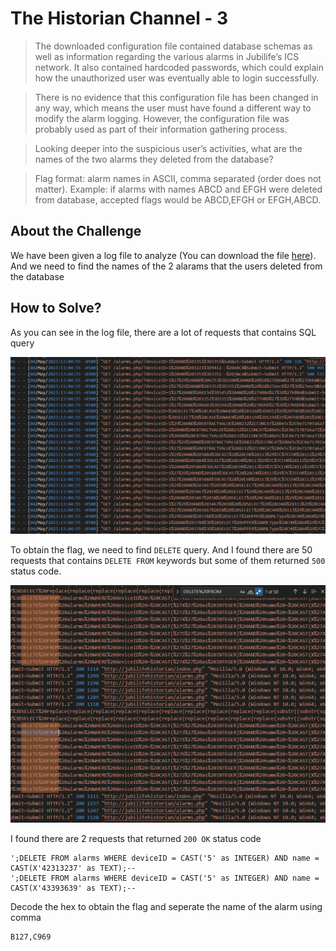 # The Historian Channel - 3
> The downloaded configuration file contained database schemas as well as information regarding the various alarms in Jubilife’s ICS network. It also contained hardcoded passwords, which could explain how the unauthorized user was eventually able to login successfully.

> There is no evidence that this configuration file has been changed in any way, which means the user must have found a different way to modify the alarm logging. However, the configuration file was probably used as part of their information gathering process.

> Looking deeper into the suspicious user’s activities, what are the names of the two alarms they deleted from the database?

> Flag format: alarm names in ASCII, comma separated (order does not matter). Example: if alarms with names ABCD and EFGH were deleted from database, accepted flags would be ABCD,EFGH or EFGH,ABCD.

## About the Challenge
We have been given a log file to analyze (You can download the file [here](access.log)). And we need to find the names of the 2 alarams that the users deleted from the database

## How to Solve?
As you can see in the log file, there are a lot of requests that contains SQL query

![sql](images/sql.png)

To obtain the flag, we need to find `DELETE` query. And I found there are 50 requests that contains `DELETE FROM` keywords but some of them returned `500` status code.

![delete](images/delete.png)

I found there are 2 requests that returned `200 OK` status code

```
';DELETE FROM alarms WHERE deviceID = CAST('5' as INTEGER) AND name = CAST(X'42313237' as TEXT);--
';DELETE FROM alarms WHERE deviceID = CAST('5' as INTEGER) AND name = CAST(X'43393639' as TEXT);--
```

Decode the hex to obtain the flag and seperate the name of the alarm using comma

```
B127,C969
```